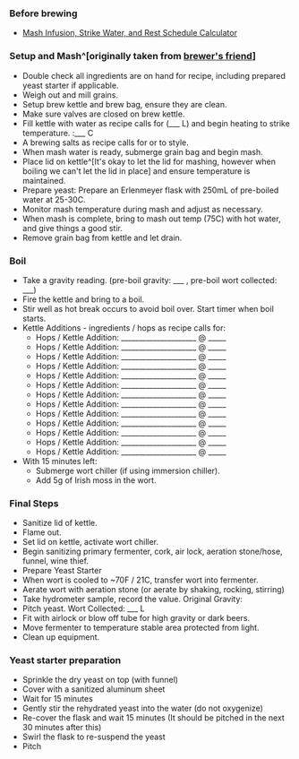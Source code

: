 
### Before brewing

* [Mash Infusion, Strike Water, and Rest Schedule Calculator](https://www.brewersfriend.com/mash/)

### Setup and Mash^[originally taken from [brewer's friend](https://cdn2.brewersfriend.com/brewersfriend_checklist_BIAB.pdf)]

* Double check all ingredients are on hand for recipe, including prepared yeast starter if applicable.
* Weigh out and mill grains.
* Setup brew kettle and brew bag, ensure they are clean.
* Make sure valves are closed on brew kettle.
* Fill kettle with water as recipe calls for (\_\_\_ L) and begin heating to strike temperature. :___ C
* A brewing salts as recipe calls for or to style.
* When mash water is ready, submerge grain bag and begin mash.
* Place lid on kettle^[It's okay to let the lid for mashing, however when boiling we can't let the lid in place] and ensure temperature is maintained.
* Prepare yeast: Prepare an Erlenmeyer flask with 250mL of pre-boiled water at 25-30C.
* Monitor mash temperature during mash and adjust as necessary.
* When mash is complete, bring to mash out temp (75C) with hot water, and give things a good stir.
* Remove grain bag from kettle and let drain.

### Boil

* Take a gravity reading. (pre-boil gravity: \_\_\_ , pre-boil wort collected: \_\_\_)
* Fire the kettle and bring to a boil.
* Stir well as hot break occurs to avoid boil over. Start timer when boil starts.
* Kettle Additions - ingredients / hops as recipe calls for:
  * Hops / Kettle Addition: _____________________ @ _____
  * Hops / Kettle Addition: _____________________ @ _____
  * Hops / Kettle Addition: _____________________ @ _____
  * Hops / Kettle Addition: _____________________ @ _____
  * Hops / Kettle Addition: _____________________ @ _____
  * Hops / Kettle Addition: _____________________ @ _____
  * Hops / Kettle Addition: _____________________ @ _____
  * Hops / Kettle Addition: _____________________ @ _____
  * Hops / Kettle Addition: _____________________ @ _____
  * Hops / Kettle Addition: _____________________ @ _____
  * Hops / Kettle Addition: _____________________ @ _____
  * Hops / Kettle Addition: _____________________ @ _____
  * Hops / Kettle Addition: _____________________ @ _____
* With 15 minutes left:
  * Submerge wort chiller (if using immersion chiller).
  * Add 5g of Irish moss in the wort.


### Final Steps

* Sanitize lid of kettle.
* Flame out.
* Set lid on kettle, activate wort chiller.
* Begin sanitizing primary fermenter, cork, air lock, aeration stone/hose, funnel, wine thief.
* Prepare Yeast Starter
* When wort is cooled to ~70F / 21C, transfer wort into fermenter.
* Aerate wort with aeration stone (or aerate by shaking, rocking, stirring)
* Take hydrometer sample, record the value. Original Gravity: 
* Pitch yeast. Wort Collected: \_\_\_ L
* Fit with airlock or blow off tube for high gravity or dark beers.
* Move fermenter to temperature stable area protected from light.
* Clean up equipment.

### Yeast starter preparation 

* Sprinkle the dry yeast on top (with funnel)
* Cover with a sanitized aluminum sheet
* Wait for 15 minutes
* Gently stir the rehydrated yeast into the water (do not oxygenize)
* Re-cover the flask and wait 15 minutes (It should be pitched in the next 30 minutes after this)
* Swirl the flask to re-suspend the yeast
* Pitch

